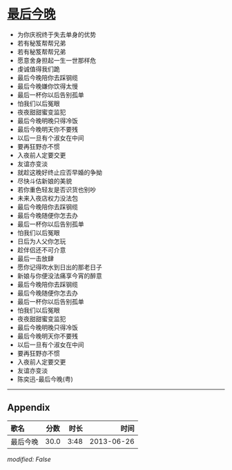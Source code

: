 # [最后今晚](https://music.163.com/song?id=26608822)

* 为你庆祝终于失去单身的优势
* 若有秘笈帮帮兄弟
* 若有秘笈帮帮兄弟
* 愿意舍身担起一生一世那样危
* 虔诚值得我们跪
* 最后今晚陪你去踩钢缆
* 最后今晚嫌你饮得太慢
* 最后一杯你以后告别孤单
* 怕我们以后冤眼
* 夜夜甜甜蜜变监犯
* 最后今晚明晚只得冷饭
* 最后今晚明天你不要残
* 以后一旦有个淑女在中间
* 要再狂野亦不惯
* 入夜前人定要交更
* 友谊亦变淡
* 就趁这晚好终止应否早婚的争拗
* 尽快斗估新娘的美貌
* 若你重色轻友是否识货也别吵
* 未来入夜店权力没法包
* 最后今晚陪你去踩钢缆
* 最后今晚随便你怎去办
* 最后一杯你以后告别孤单
* 怕我们以后冤眼
* 日后为人父你怎玩
* 趁伴侣还不可介意
* 最后一击放肆
* 愿你记得吹水到日出的那老日子
* 新娘与你便没法痛享今宵的醉意
* 最后今晚陪你去踩钢缆
* 最后今晚随便你怎去办
* 最后一杯你以后告别孤单
* 怕我们以后冤眼
* 夜夜甜甜蜜变监犯
* 最后今晚明晚只得冷饭
* 最后今晚明天你不要残
* 以后一旦有个淑女在中间
* 要再狂野亦不惯
* 入夜前人定要交更
* 友谊亦变淡
* 陈奕迅-最后今晚(粤)


---

## Appendix

|歌名|分数|时长|时间|
|:---|:---:|---:|---:|
|最后今晚|30.0|3:48|2013-06-26

*modified: False*